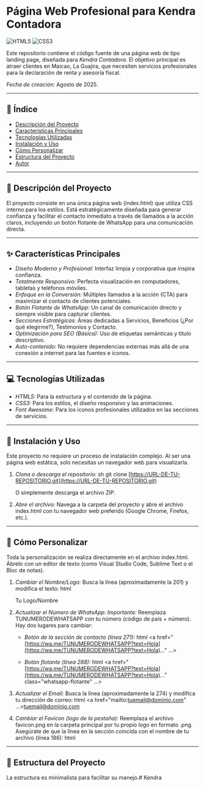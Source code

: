 # Página Web Profesional para Kendra Contadora

![HTML5](https://img.shields.io/badge/HTML5-E34F26?style=for-the-badge&logo=html5&logoColor=white)
![CSS3](https://img.shields.io/badge/CSS3-1572B6?style=for-the-badge&logo=css3&logoColor=white)

Este repositorio contiene el código fuente de una página web de tipo landing page, diseñada para *Kendra Contadora*. El objetivo principal es atraer clientes en Maicao, La Guajira, que necesiten servicios profesionales para la declaración de renta y asesoría fiscal.

*Fecha de creación:* Agosto de 2025.

---

## 📝 Índice

* [Descripción del Proyecto](#descripción-del-proyecto)
* [Características Principales](#características-principales)
* [Tecnologías Utilizadas](#tecnologías-utilizadas)
* [Instalación y Uso](#instalación-y-uso)
* [Cómo Personalizar](#cómo-personalizar)
* [Estructura del Proyecto](#estructura-del-proyecto)
* [Autor](#autor)

---

## 📜 Descripción del Proyecto

El proyecto consiste en una única página web (index.html) que utiliza CSS interno para los estilos. Está estratégicamente diseñada para generar confianza y facilitar el contacto inmediato a través de llamados a la acción claros, incluyendo un botón flotante de WhatsApp para una comunicación directa.

---

## ✨ Características Principales

* *Diseño Moderno y Profesional:* Interfaz limpia y corporativa que inspira confianza.
* *Totalmente Responsivo:* Perfecta visualización en computadores, tabletas y teléfonos móviles.
* *Enfoque en la Conversión:* Múltiples llamados a la acción (CTA) para maximizar el contacto de clientes potenciales.
* *Botón Flotante de WhatsApp:* Un canal de comunicación directo y siempre visible para capturar clientes.
* *Secciones Estratégicas:* Áreas dedicadas a Servicios, Beneficios (¿Por qué elegirme?), Testimonios y Contacto.
* *Optimización para SEO (Básica):* Uso de etiquetas semánticas y título descriptivo.
* *Auto-contenido:* No requiere dependencias externas más allá de una conexión a internet para las fuentes e iconos.

---

## 💻 Tecnologías Utilizadas

* *HTML5:* Para la estructura y el contenido de la página.
* *CSS3:* Para los estilos, el diseño responsivo y las animaciones.
* *Font Awesome:* Para los iconos profesionales utilizados en las secciones de servicios.

---

## 🚀 Instalación y Uso

Este proyecto no requiere un proceso de instalación complejo. Al ser una página web estática, solo necesitas un navegador web para visualizarla.

1.  *Clona o descarga el repositorio:*
    sh
    git clone [https://URL-DE-TU-REPOSITORIO.git](https://URL-DE-TU-REPOSITORIO.git)
    
    O simplemente descarga el archivo ZIP.

2.  *Abre el archivo:*
    Navega a la carpeta del proyecto y abre el archivo index.html con tu navegador web preferido (Google Chrome, Firefox, etc.).

---

## 🔧 Cómo Personalizar

Toda la personalización se realiza directamente en el archivo index.html. Ábrelo con un editor de texto (como Visual Studio Code, Sublime Text o el Bloc de notas).

1.  *Cambiar el Nombre/Logo:*
    Busca la línea (aproximadamente la 201) y modifica el texto:
    html
    <div class="logo">Tu Logo/Nombre</div>
    

2.  *Actualizar el Número de WhatsApp:*
    *Importante:* Reemplaza TUNUMERODEWHATSAPP con tu número (código de país + número). Hay dos lugares para cambiar:
    * *Botón de la sección de contacto (línea 271):*
        html
        <a href="[https://wa.me/TUNUMERODEWHATSAPP?text=Hola](https://wa.me/TUNUMERODEWHATSAPP?text=Hola)..." ...>
        
    * *Botón flotante (línea 288):*
        html
        <a href="[https://wa.me/TUNUMERODEWHATSAPP?text=Hola](https://wa.me/TUNUMERODEWHATSAPP?text=Hola)..." class="whatsapp-flotante" ...>
        

3.  *Actualizar el Email:*
    Busca la línea (aproximadamente la 274) y modifica tu dirección de correo:
    html
    <a href="mailto:tuemail@dominio.com" ...>tuemail@dominio.com</a>
    

4.  *Cambiar el Favicon (logo de la pestaña):*
    Reemplaza el archivo favicon.png en la carpeta principal por tu propio logo en formato .png. Asegúrate de que la línea en la sección <head> coincida con el nombre de tu archivo (línea 186):
    html
    <link rel="icon" href="favicon.png" type="image/png">
    

---

## 📁 Estructura del Proyecto

La estructura es minimalista para facilitar su manejo.#   K e n d r a  
 